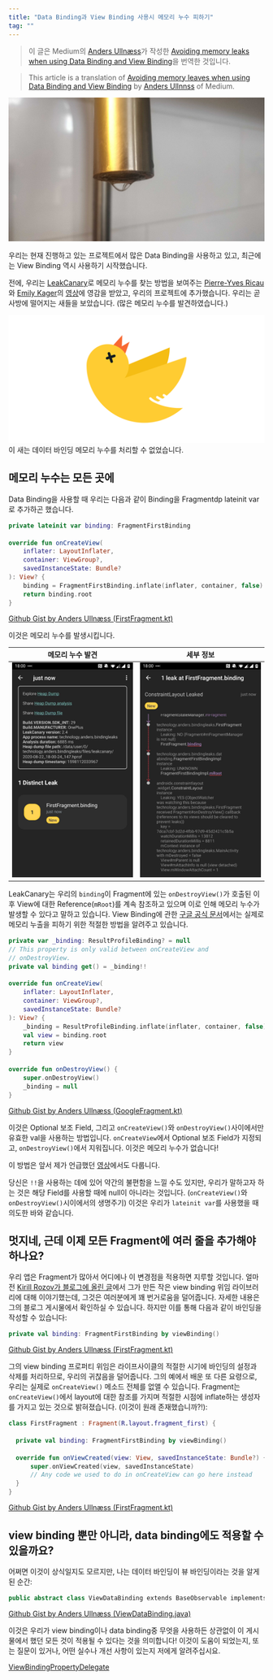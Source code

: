 ```yaml
---
title: "Data Binding과 View Binding 사용시 메모리 누수 피하기"
tag: ""
---
```


> 이 글은 Medium의 [Anders Ullnæss](https://proandroiddev.com/@Zredna)가 작성한 [Avoiding memory leaks when using Data Binding and View Binding](https://proandroiddev.com/avoiding-memory-leaks-when-using-data-binding-and-view-binding-3b91d571c150)을 번역한 것입니다.

> This article is a translation of [Avoiding memory leaves when using Data Binding and View Binding](https://proandroiddev.com/avoiding-memory-leaks-when-using-data-binding-and-view-binding-3b91d571c150) by [Anders Ullnnss](https://proandroiddev.com/@Zredna) of Medium.

![Leak](leak.jpeg)

우리는 현재 진행하고 있는 프로젝트에서 많은 Data Binding을 사용하고 있고, 최근에는 View Binding 역시 사용하기 시작했습니다.

전에, 우리는 [LeakCanary](https://square.github.io/leakcanary)로 메모리 누수를 찾는 방법을 보여주는 [Pierre-Yves Ricau](https://twitter.com/Piwai)와 [Emily Kager](https://twitter.com/EmilyKager)의 [영상](https://www.youtube.com/watch?v=kHHOhPPRytc)에 영감을 받았고, 우리의 프로젝트에 추가했습니다. 우리는 곧 사방에 떨어지는 새들을 보았습니다. (많은 메모리 누수를 발견하였습니다.)

![LeakCanary Bird](bird.png)
이 새는 데이터 바인딩 메모리 누수를 처리할 수 없었습니다.

## 메모리 누수는 모든 곳에

Data Binding을 사용할 때 우리는 다음과 같이 Binding을 Fragmentdp lateinit var로 추가하곤 했습니다.

```kt
private lateinit var binding: FragmentFirstBinding

override fun onCreateView(
    inflater: LayoutInflater,
    container: ViewGroup?,
    savedInstanceState: Bundle?
): View? {
    binding = FragmentFirstBinding.inflate(inflater, container, false)
    return binding.root
}
```
[Github Gist by Anders Ullnæss (FirstFragment.kt)](https://gist.github.com/andersu/99e66199d7ce162415b3daf2fc729901#file-firstfragment-kt)

이것은 메모리 누수를 발생시킵니다.

|메모리 누수 발견|세부 정보|
|------------|-------|
|![Leak 1](leak1.jpeg)|![Leak 2](leak2.jpeg)|

LeakCanary는 우리의 `binding`이 Fragment에 있는 `onDestroyView()`가 호출된 이후 View에 대한 Reference(`mRoot`)를 계속 참조하고 있으며 이로 인해 메모리 누수가 발생할 수 있다고 말하고 있습니다.
View Binding에 관한 [구글 공식 문서](https://developer.android.com/topic/libraries/view-binding#fragments)에서는 실제로 메모리 누출을 피하기 위한 적절한 방법을 알려주고 있습니다.

```kt
private var _binding: ResultProfileBinding? = null
// This property is only valid between onCreateView and
// onDestroyView.
private val binding get() = _binding!!

override fun onCreateView(
    inflater: LayoutInflater,
    container: ViewGroup?,
    savedInstanceState: Bundle?
): View? {
    _binding = ResultProfileBinding.inflate(inflater, container, false)
    val view = binding.root
    return view
}

override fun onDestroyView() {
    super.onDestroyView()
    _binding = null
}
```
[Github Gist by Anders Ullnæss (GoogleFragment.kt)](https://gist.github.com/andersu/203f69f2abdb29b6ad7f3447ac2ba31b#file-googlefragment-kt)

이것은 Optional 보조 Field, 그리고 `onCreateView()`와 `onDestroyView()`사이에서만 유효한 val을 사용하는 방법입니다. `onCreateView`에서 Optional 보조 Field가 지정되고, `onDestroyView()`에서 지워집니다. 이것은 메모리 누수가 없습니다!

이 방법은 앞서 제가 언급했던 [영상](https://youtu.be/kHHOhPPRytc?t=1269)에서도 다룹니다.

당신은 `!!`을 사용하는 데에 있어 약간의 불편함을 느낄 수도 있지만, 우리가 말하고자 하는 것은 해당 Field를 사용할 때에 null이 아니라는 것입니다. (`onCreateView()`와 `onDestroyView()`시이에서의 생명주기) 이것은 우리가 `lateinit var`를 사용했을 때 의도한 바와 같습니다.

## 멋지네, 근데 이제 모든 Fragment에 여러 줄을 추가해야 하나요?

우리 앱은 Fragment가 많아서 어디에나 이 변경점을 적용하면 지루할 것입니다. 얼마 전 [Kirill Rozov가 블로그에 올린 글](https://proandroiddev.com/make-android-view-binding-great-with-kotlin-b71dd9c87719)에서 그가 만든 작은 view binding 위임 라이브러리에 대해 이야기했는데, 그것은 여러분에게 꽤 번거로움을 덜어줍니다. 자세한 내용은 그의 블로그 게시물에서 확인하실 수 있습니다. 하지만 이를 통해 다음과 같이 바인딩을 작성할 수 있습니다:

```kt
private val binding: FragmentFirstBinding by viewBinding()
```
[Github Gist by Anders Ullnæss (FirstFragment.kt)](https://gist.github.com/andersu/e2d1d725a66f0b27195e8cc859669cce#file-firstfragment-kt)

그의 view binding 프로퍼티 위임은 라이프사이클의 적절한 시기에 바인딩의 설정과 삭제를 처리하므로, 우리의 귀찮음을 덜어줍니다.
그의 예에서 배운 또 다른 요령으로, 우리는 실제로 `onCreateView()` 메소드 전체를 없앨 수 있습니다. Fragment는 `onCreateView()`에서 layout에 대한 참조를 가지며 적절한 시점에 inflate하는 생성자를 가지고 있는 것으로 밝혀졌습니다. (이것이 원래 존재했습니까?!):

```kt
class FirstFragment : Fragment(R.layout.fragment_first) {

  private val binding: FragmentFirstBinding by viewBinding()

  override fun onViewCreated(view: View, savedInstanceState: Bundle?) {
      super.onViewCreated(view, savedInstanceState)
      // Any code we used to do in onCreateView can go here instead
  }
}
```
[Github Gist by Anders Ullnæss (FirstFragment.kt)](https://gist.github.com/andersu/8d5baef0403145a7476ceaee287672d6#file-firstfragment-kt)

## view binding 뿐만 아니라, data binding에도 적용할 수 있을까요?

어쩌면 이것이 상식일지도 모르지만, 나는 데이터 바인딩이 뷰 바인딩이라는 것을 알게 된 순간:

```kt
public abstract class ViewDataBinding extends BaseObservable implements ViewBinding
```
[Github Gist by Anders Ullnæss (ViewDataBinding.java)](https://gist.github.com/andersu/01c9319eea685a397d0a9b6b3c054504#file-viewdatabinding-java)

이것은 우리가 view binding이나 data binding중 무엇을 사용하든 상관없이 이 게시물에서 했던 모든 것이 적용될 수 있다는 것을 의미합니다!
이것이 도움이 되었는지, 또는 질문이 있거나, 어떤 실수나 개선 사항이 있는지 저에게 알려주십시요.

[ViewBindingPropertyDelegate](https://github.com/kirich1409/ViewBindingPropertyDelegate)
